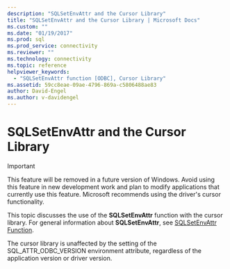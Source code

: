 ```yaml
---
description: "SQLSetEnvAttr and the Cursor Library"
title: "SQLSetEnvAttr and the Cursor Library | Microsoft Docs"
ms.custom: ""
ms.date: "01/19/2017"
ms.prod: sql
ms.prod_service: connectivity
ms.reviewer: ""
ms.technology: connectivity
ms.topic: reference
helpviewer_keywords: 
  - "SQLSetEnvAttr function [ODBC], Cursor Library"
ms.assetid: 59cc8eae-09ae-4796-869a-c5806488ae83
author: David-Engel
ms.author: v-davidengel
---
```

# SQLSetEnvAttr and the Cursor Library
> [!IMPORTANT]  
>  This feature will be removed in a future version of Windows. Avoid using this feature in new development work and plan to modify applications that currently use this feature. Microsoft recommends using the driver's cursor functionality.  
  
 This topic discusses the use of the **SQLSetEnvAttr** function with the cursor library. For general information about **SQLSetEnvAttr**, see [SQLSetEnvAttr Function](../../../odbc/reference/syntax/sqlsetenvattr-function.md).  
  
 The cursor library is unaffected by the setting of the SQL_ATTR_ODBC_VERSION environment attribute, regardless of the application version or driver version.
